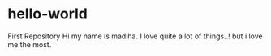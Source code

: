 # hello-world
First Repository
Hi my name is madiha. I love quite a lot of things..! but i love me the most.
